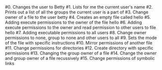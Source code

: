 #0. Changes the user to Betty
#1. Lists for me the current user's name
#2. Prints out a list of all the groups the current user is a part of
#3. Change owner of a file to the user betty
#4. Creates an empty file called hello
#5. Adding execute permissions to the owner of the file hello
#6. Adding execute permissions to the owner and read permission to other users to file hello
#7. Adding executable permissions to all users
#8. Change owner permissions to none, group to none and other users to all
#9. Sets the mode of the file with specific instructions
#10. Mirror permissions of another file
#11. Change permissions for directories
#12. Create directory with specific permissions
#13. Changing the group owner of a file
#14. Change the owner and group owner of a file recussively
#15. Change permissions of symbolic links
